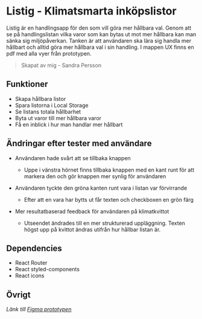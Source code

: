 # Listig - Klimatsmarta inköpslistor 
Listig är en handlingsapp för den som vill göra mer hållbara val. Genom att se på handlingslistan vilka varor som kan bytas ut mot mer hållbara kan man sänka sig miljöpåverkan. Tanken är att användaren ska lära sig handla mer hållbart och alltid göra mer hållbara val i sin handling. 
I mappen UX finns en pdf med alla vyer från prototypen.
> Skapat av mig - Sandra Persson

## Funktioner
- Skapa hållbara listor
- Spara listorna i Local Storage
- Se listans totala hållbarhet
- Byta ut varor till mer hållbara varor
- Få en inblick i hur man handlar mer hållbart


## Ändringar efter tester med användare

-   Användaren hade svårt att se tillbaka knappen
	-  Uppe i vänstra hörnet finns tillbaka knappen med en kant runt för att markera den och gör knappen mer synlig för användaren

-  Användaren tyckte den gröna kanten runt vara i listan var förvirrande
	-  Efter att en vara har bytts ut får texten och checkboxen en grön färg

- Mer resultatbaserad feedback för användaren på klimatkvittot
	- Utseendet ändrades till en mer strukturerad uppläggning. Texten högst upp på kvittot ändras utifrån hur hållbar listan är.
	

## Dependencies
* React Router
* React styled-components
* React icons

## Övrigt
*Länk till [Figma prototypen](https://www.figma.com/file/qZ1wxSDQy5uLBzCe9Bja8U/Listig-prototyp?node-id=0:1)*
